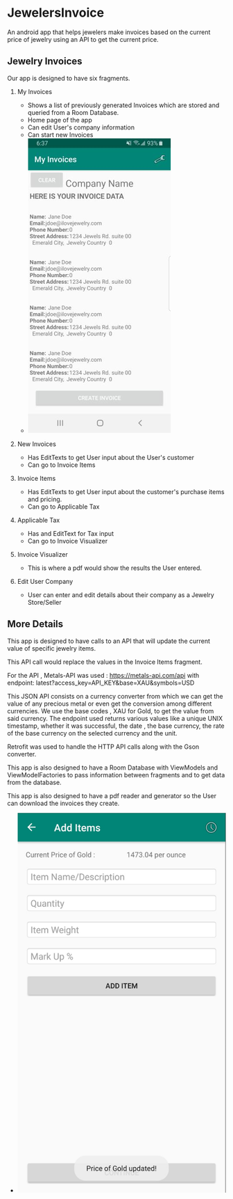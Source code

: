 # JewelersInvoice
An android app that helps jewelers make invoices based on the current price of jewelry using an API to get the current price.

## Jewelry Invoices
Our app is designed to have six fragments. 
1. My Invoices
   * Shows a list of previously generated Invoices which are stored and queried from a Room Database.
   * Home page of the app
   * Can edit User's company information
   * Can start new Invoices
   * ![My Invoices](companyInvoice2.jpg)
2. New Invoices
   * Has EditTexts to get User input about the User's customer
   * Can go to Invoice Items
3. Invoice Items
   * Has EditTexts to get User input about the customer's purchase items and pricing.
   * Can go to Applicable Tax
4. Applicable Tax
   * Has and EditText for Tax input
   * Can go to Invoice Visualizer
5. Invoice Visualizer
   * This is where a pdf would show the results the User entered.

6. Edit User Company
   * User can enter and edit details about their company as a Jewelry Store/Seller


## More Details

This app is designed to have calls to an API that will update the current value of specific jewelry items. 

This API call would replace the values in the Invoice Items fragment.

For the API , Metals-API was used : https://metals-api.com/api
with endpoint: latest?access_key=API_KEY&base=XAU&symbols=USD

This JSON API consists on a currency converter from which we can get the value of any precious metal or even get the conversion among different currencies.
We use the base codes , XAU for Gold, to get the value from said currency. 
The endpoint used returns various values like a unique UNIX timestamp, whether it was successful, the date , the base currency, the rate of the base currency on the selected currency and the unit. 

Retrofit was used to handle the HTTP API calls along with the Gson converter.

This app is also designed to have a Room Database with ViewModels and ViewModelFactories to pass information between fragments and to get data from the database.

This app is also designed to have a pdf reader and generator so the User can download the invoices they create.
* ![API Call](updateAPI.jpg)
